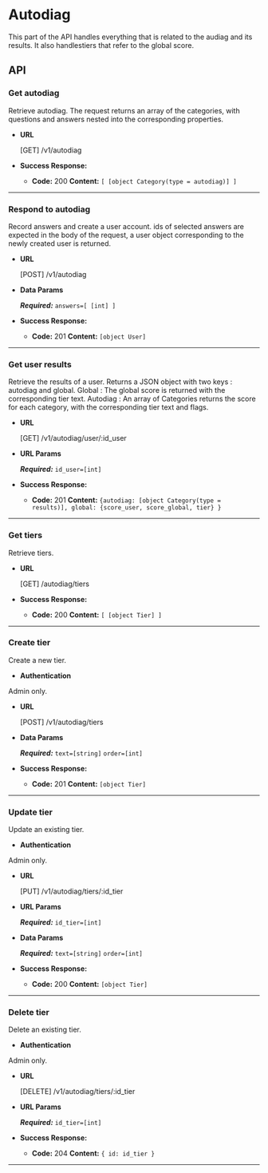 # Autodiag

This part of the API handles everything that is related to the audiag and its results. It also handlestiers that refer to the global score.

## API

### Get autodiag

 Retrieve autodiag.
 The request returns an array of the categories, with questions and answers nested into the corresponding properties.

* **URL**

  [GET] /v1/autodiag

* **Success Response:**

  * **Code:** 200
    **Content:** `[ [object Category(type = autodiag)] ]`

---

### Respond to autodiag

 Record answers and create a user account.
 ids of selected answers are expected in the body of the request, a user object corresponding to the newly created user is returned.

* **URL**

  [POST] /v1/autodiag

* **Data Params**

  ***Required:***
   `answers=[ [int] ]`

* **Success Response:**

  * **Code:** 201
    **Content:** `[object User]`

---

### Get user results

 Retrieve the results of a user. Returns a JSON object with two keys : autodiag and global.
 Global : The global score is returned with the corresponding tier text. 
 Autodiag : An array of Categories returns the score for each category, with the corresponding tier text and flags.

* **URL**

  [GET] /v1/autodiag/user/:id_user

*  **URL Params**

   ***Required:***
   `id_user=[int]`

* **Success Response:**

  * **Code:** 201
    **Content:** `{autodiag: [object Category(type = results)], global: {score_user, score_global, tier} }`

---

### Get tiers

 Retrieve tiers.

* **URL**

  [GET] /autodiag/tiers

* **Success Response:**

  * **Code:** 200
    **Content:** `[ [object Tier] ]`

---

### Create tier

 Create a new tier.

* **Authentication**

Admin only.

* **URL**

  [POST] /v1/autodiag/tiers

* **Data Params**

  ***Required:***
   `text=[string]`
   `order=[int]`

* **Success Response:**

  * **Code:** 201
    **Content:** `[object Tier]`

---

### Update tier

 Update an existing tier.

* **Authentication**

Admin only.

* **URL**

  [PUT] /v1/autodiag/tiers/:id_tier

*  **URL Params**

   ***Required:***
   `id_tier=[int]`

* **Data Params**

  ***Required:***
   `text=[string]`
   `order=[int]`

* **Success Response:**

  * **Code:** 200
    **Content:** `[object Tier]`

---

### Delete tier

 Delete an existing tier.

* **Authentication**

Admin only.

* **URL**

  [DELETE] /v1/autodiag/tiers/:id_tier

*  **URL Params**

   ***Required:***
   `id_tier=[int]`

* **Success Response:**

  * **Code:** 204 
    **Content:** `{ id: id_tier }`

---